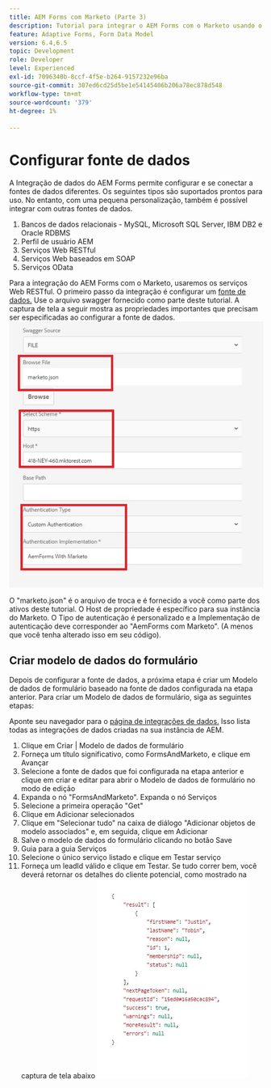 ```yaml
---
title: AEM Forms com Marketo (Parte 3)
description: Tutorial para integrar o AEM Forms com o Marketo usando o Modelo de dados de formulário AEM Forms.
feature: Adaptive Forms, Form Data Model
version: 6.4,6.5
topic: Development
role: Developer
level: Experienced
exl-id: 7096340b-8ccf-4f5e-b264-9157232e96ba
source-git-commit: 307ed6cd25d5be1e54145406b206a78ec878d548
workflow-type: tm+mt
source-wordcount: '379'
ht-degree: 1%

---
```


# Configurar fonte de dados

A Integração de dados do AEM Forms permite configurar e se conectar a fontes de dados diferentes. Os seguintes tipos são suportados prontos para uso. No entanto, com uma pequena personalização, também é possível integrar com outras fontes de dados.

1. Bancos de dados relacionais - MySQL, Microsoft SQL Server, IBM DB2 e Oracle RDBMS
1. Perfil de usuário AEM
1. Serviços Web RESTful
1. Serviços Web baseados em SOAP
1. Serviços OData

Para a integração do AEM Forms com o Marketo, usaremos os serviços Web RESTful. O primeiro passo da integração é configurar um [fonte de dados.](https://helpx.adobe.com/experience-manager/6-4/forms/using/configure-data-sources.html#ConfigureRESTfulwebservices) Use o arquivo swagger fornecido como parte deste tutorial. A captura de tela a seguir mostra as propriedades importantes que precisam ser especificadas ao configurar a fonte de dados.
![datasource](assets/datasource.jfif)

O &quot;marketo.json&quot; é o arquivo de troca e é fornecido a você como parte dos ativos deste tutorial.
O Host de propriedade é específico para sua instância do Marketo.
O Tipo de autenticação é personalizado e a Implementação de autenticação deve corresponder ao &quot;AemForms com Marketo&quot;. (A menos que você tenha alterado isso em seu código).

## Criar modelo de dados do formulário

Depois de configurar a fonte de dados, a próxima etapa é criar um Modelo de dados de formulário baseado na fonte de dados configurada na etapa anterior. Para criar um Modelo de dados de formulário, siga as seguintes etapas:

Aponte seu navegador para o [página de integrações de dados.](http://localhost:4502/aem/forms.html/content/dam/formsanddocuments-fdm) Isso lista todas as integrações de dados criadas na sua instância de AEM.

1. Clique em Criar | Modelo de dados de formulário
1. Forneça um título significativo, como FormsAndMarketo, e clique em Avançar
1. Selecione a fonte de dados que foi configurada na etapa anterior e clique em criar e editar para abrir o Modelo de dados de formulário no modo de edição
1. Expanda o nó &quot;FormsAndMarketo&quot;. Expanda o nó Serviços
1. Selecione a primeira operação &quot;Get&quot;
1. Clique em Adicionar selecionados
1. Clique em &quot;Selecionar tudo&quot; na caixa de diálogo &quot;Adicionar objetos de modelo associados&quot; e, em seguida, clique em Adicionar
1. Salve o modelo de dados do formulário clicando no botão Save
1. Guia para a guia Serviços
1. Selecione o único serviço listado e clique em Testar serviço
1. Forneça um leadId válido e clique em Testar. Se tudo correr bem, você deverá retornar os detalhes do cliente potencial, como mostrado na captura de tela abaixo
   ![resultados dos testes](assets/testresults.jfif)
